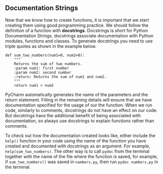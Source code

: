 ## Documentation Strings
Now that we know how to create functions, it is important that we start creating them using good programming practice. We 
should follow the definition of a function with **docstrings**.  Docstrings is short for Python Documentation Strings.  docstrings
associate documentation with Python modules, functions and classes. To generate docstrings you need to use triple quotes as shown in the example below.

```{code-cell} ipython3
def sum_two_numbers(num1=0, num2=0):
    """
    Returns the sum of two numbers.
    :param num1: first number
    :param num2: second number
    :return: Returns the sum of num1 and num2.
    """
    return num1 + num2
```
PyCharm automatically generates the name of the parameters and the return statement.  Filling in the remaining details 
will ensure that we have documentation specified for the usage of our the function.  When we run code, similarly 
to comments, docstrings do not have an effect on our code.  But docstrings have the additional benefit of being associated with
documentation, so always use docstrings to explain functions rather than comments. 

To check out how the documentation created looks like, either include the `help()` function in your code using the name of the 
function you have created and documented with docstrings as an argument.  For example, `help(sum_two_numbers)`.  The other way 
is to call `pydoc` from the terminal together with the name of the file where the function is saved, for example, if `sum_two_numbers()`
was saved in `numbers.py`, then run `pydoc numbers.py` in the terminal.
